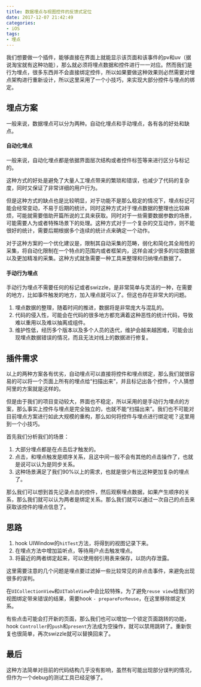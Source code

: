 ```yaml
---
title: 数据埋点与视图控件的反馈式定位
date: 2017-12-07 21:42:49
categories:
- iOS
tags:
- 埋点
---
```


我们想要做一个插件，能够直接在界面上就能显示该页面和该事件的pv和uv（据说淘宝就有这种功能），那么就必须将埋点数据和控件进行一一对应。然而我们是行为埋点，很多东西并不会直接绑定控件，所以如果要做这种效果则必然需要对埋点架构进行重新设计，所以这里采用了一个小技巧，来实现大部分控件与埋点的绑定。

<!--more-->

## 埋点方案

一般来说，数据埋点可以分为两种。自动化埋点和手动埋点，各有各的好处和缺点。

#### 自动化埋点

一般来说，自动化埋点都是依据界面层次结构或者控件标签等来进行区分与标记的。

这种方式的好处是避免了大量人工埋点带来的繁琐和错误，也减少了代码的复杂度，同时又保证了非常详细的用户行为。

但是这种方式的缺点也是比较明显，对于功能不是那么稳定的情况下，埋点标记可能会经常变动，不易于后期的统计。同时这种方式对于埋点数据的整理也比较麻烦，可能就需要借助开篇所说的工具来获取。同时对于一些需要数据参数的场景，可能需要人为或者特殊场景下的处理。这种方式对于一个复杂的交互动作，则不能很好的统计，需要后期根据多个连续的统计点来确定一个动作。

对于这种方案的一个优化建议是，限制其自动采集的范畴，弱化和简化其全局性的采集，将自动化限制在一个特点的范围内或者框架内，这样会减少很多的垃圾数据以及更加精准的采集。这种方式就急需要一种工具来整理和归纳埋点数据了。

#### 手动行为埋点

手动行为埋点不需要任何的标记或者swizzle，是非常简单与灵活的一种，在需要的地方，比如事件触发的地方，加入埋点就可以了。但这也存在非常大的问题。

1. 埋点数据的整理，随着时间的推进，数据将是非常庞大与混乱的。
2. 代码的侵入性，可能会在代码的很多地方都充满着这种恶性的统计代码，导致难以重用以及难以抽离成组件。
3. 维护性低，经历多个版本以及多个人员的迭代，维护会越来越困难，可能会出现埋点数据错误的情况，而且无法对线上的数据进行修复。

## 插件需求

以上的两种方案各有优劣，自动埋点可以直接将控件和埋点绑定，那么我们就很容易的可以将一个页面上所有的埋点给“扫描出来”，并且标记出各个控件，个人猜想阿里的方案就是这样的。

但是由于我们的项目变动较大，界面也不稳定，所以采用的是手动行为埋点的方案，那么事实上控件与埋点是完全独立的，也就不能“扫描出来”。我们也不可能对目前埋点方案进行如此大规模的重构，那么如何将控件与埋点进行绑定呢？这里用到一个小技巧。

首先我们分析我们的场景：

1. 大部分埋点都是在点击后才触发的。
2. 点击，和埋点触发是顺序关系，且这中间一般不会有其他的点击操作了，也就是说可以认为是同步关系。
3. 这种场景满足了我们90%以上的需求，也就是很少有比这种更加复杂的埋点了。

那么我们可以想到首先记录点击的控件，然后观察埋点数据，如果产生顺序的关系，那么我们就可以认为两者是绑定关系。那么我们就可以通过一次自己的点击来获取该控件的埋点信息了。

## 思路

1. hook UIWindow的`hitTest`方法，将得到的视图记录下来。
2. 在埋点方法中增加监听点，等待用户点击触发埋点。
3. 将最近的两者绑定起来，可以使用弱引用表来保存，以防内存泄露。

这里需要注意的几个问题是埋点要过滤掉一些比较常见的非点击事件，来避免出现很多的误判。

在`UICollectionView`和`UITableView`中会比较特殊，为了避免`reuse view`给我们的视图绑定带来错误的结果，需要hook `- prepareForReuse`，在这里移除绑定关系。

有些点击可能会打开新的页面，那么我们也可以增加一个锁定页面跳转的功能，hook `Controller`的`push`和`present`方法成为空操作，就可以禁用跳转了。重新恢复也很简单，再次swizzle就可以替换回来了。

## 最后

这种方法简单对目前的代码结构几乎没有影响，虽然有可能出现部分误判的情况，但作为一个debug的测试工具已经足够了。
